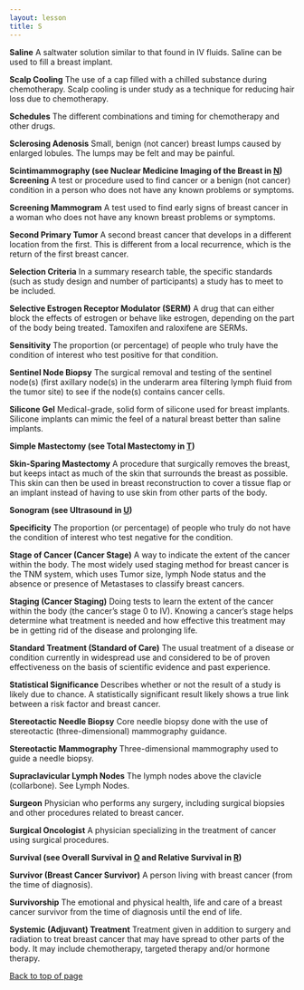 ```yaml
---
layout: lesson
title: S
---
```


<a name="top"></a>

**Saline** 
A saltwater solution similar to that found in IV fluids. Saline can be used to fill a breast implant.

**Scalp Cooling** 
The use of a cap filled with a chilled substance during chemotherapy. Scalp cooling is under study as a technique for reducing hair loss due to chemotherapy.

**Schedules** 
The different combinations and timing for chemotherapy and other drugs.

**Sclerosing Adenosis** 
Small, benign (not cancer) breast lumps caused by enlarged lobules. The lumps may be felt and may be painful.

**Scintimammography (see Nuclear Medicine Imaging of the Breast in [N](/N/index.html)) Screening** 
A test or procedure used to find cancer or a benign (not cancer) condition in a
person who does not have any known problems or symptoms.

**Screening Mammogram** 
A test used to find early signs of breast cancer in a woman who does not have any known breast problems or symptoms.
 
**Second Primary Tumor** 
A second breast cancer that develops in a different location from the first. This is different from a local recurrence, which is the return of the first breast cancer.

**Selection Criteria** 
In a summary research table, the specific standards (such as study design and number of participants) a study has to meet to be included.

**Selective Estrogen Receptor Modulator (SERM)** 
A drug that can either block the effects of estrogen or behave like estrogen, depending on the part of the body being treated. Tamoxifen and raloxifene are SERMs.

**Sensitivity** 
The proportion (or percentage) of people who truly have the condition of interest who test positive for that condition.

**Sentinel Node Biopsy** 
The surgical removal and testing of the sentinel node(s) (first axillary node(s) in the underarm area filtering lymph fluid from the tumor site) to see if the node(s) contains cancer cells.

**Silicone Gel** 
Medical-grade, solid form of silicone used for breast implants. Silicone implants can mimic the feel of a natural breast better than saline implants.

**Simple Mastectomy (see Total Mastectomy in [T](/T/index.html))**  

**Skin-Sparing Mastectomy** 
A procedure that surgically removes the breast, but keeps intact as much of the skin that surrounds the breast as possible. This skin can then be used in breast reconstruction to cover a tissue flap or an implant instead of having to use skin from other parts of the body.

**Sonogram (see Ultrasound in [U](/U/index.html))**  

**Specificity** 
The proportion (or percentage) of people who truly do not have the condition of interest who test negative for the condition.

**Stage of Cancer (Cancer Stage)** 
A way to indicate the extent of the cancer within the body. The most widely used staging method for breast cancer is the TNM system, which uses Tumor size, lymph Node status and the absence or presence of Metastases to classify breast cancers.

**Staging (Cancer Staging)** 
Doing tests to learn the extent of the cancer within the body (the cancer’s stage 0 to IV). Knowing a cancer’s stage helps determine what treatment is needed and how effective this treatment may be in getting rid of the disease and prolonging life.

**Standard Treatment (Standard of Care)** 
The usual treatment of a disease or condition currently in widespread use and considered to be of proven effectiveness on the basis of scientific evidence and past experience.

**Statistical  Significance** 
Describes whether or not the result of a study is likely due to chance. A statistically significant result likely shows a true link between a risk factor and breast cancer.

**Stereotactic Needle Biopsy** 
Core needle biopsy done with the use of stereotactic (three-dimensional) mammography guidance.

**Stereotactic Mammography** 
Three-dimensional mammography used to guide a needle biopsy.

**Supraclavicular Lymph Nodes** 
The lymph nodes above the clavicle (collarbone). See Lymph Nodes.

**Surgeon** 
Physician who performs any surgery, including surgical biopsies and other procedures related to breast cancer.

**Surgical Oncologist** 
A physician specializing in the treatment of cancer using surgical procedures.

**Survival (see Overall Survival in [O](/O/index.html) and Relative Survival in [R](/R/index.html))**  

**Survivor (Breast Cancer Survivor)** 
A person living with breast cancer (from the time of diagnosis).

**Survivorship** 
The emotional and physical health, life and care of a breast cancer survivor from the time of diagnosis until the end of life.
 
**Systemic (Adjuvant) Treatment** 
Treatment given in addition to surgery and radiation to treat breast cancer that may have spread to other parts of the body. It may include chemotherapy, targeted therapy and/or hormone therapy.

<a href="#top">Back to top of page</a>
